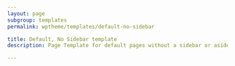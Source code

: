 ```yaml
---
layout: page
subgroup: templates
permalink: wptheme/templates/default-no-sidebar

title: Default, No Sidebar template
description: Page Template for default pages without a sidebar or aside widget area

---
```

